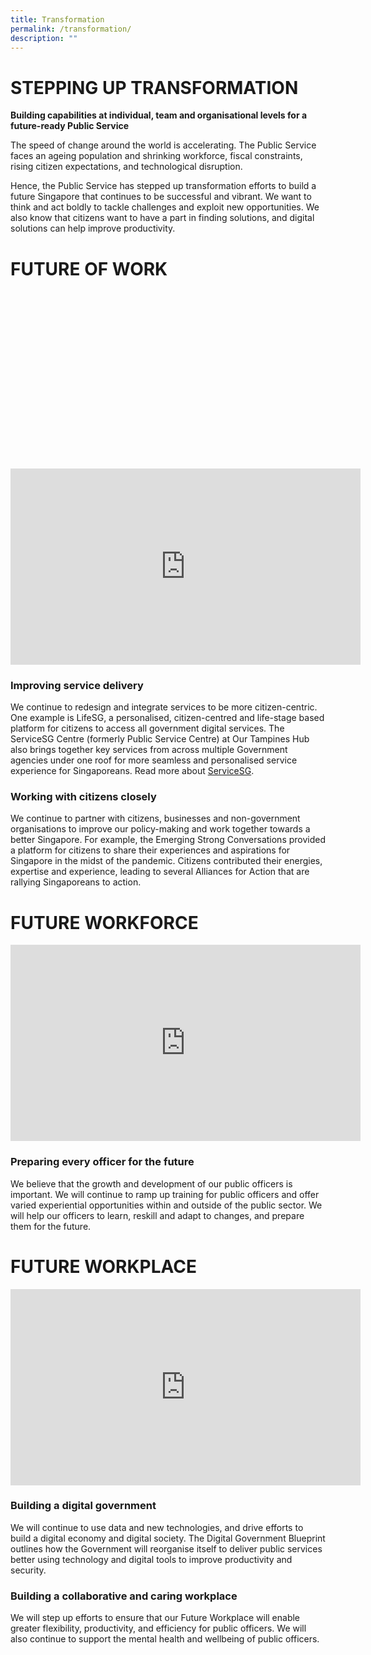 ```yaml
---
title: Transformation
permalink: /transformation/
description: ""
---
```

# STEPPING UP  TRANSFORMATION
**Building capabilities at individual, team and organisational levels for a future-ready Public Service**

The speed of change around the world is accelerating. The Public Service faces an ageing population and shrinking workforce, fiscal constraints, rising citizen expectations, and technological disruption.  
  
Hence, the Public Service has stepped up transformation efforts to build a future Singapore that continues to be successful and vibrant. We want to think and act boldly to tackle challenges and exploit new opportunities. We also know that citizens want to have a part in finding solutions, and digital solutions can help improve productivity.



# **FUTURE OF WORK**
<div> <div style="position:relative;padding-top:56.25%;"><iframe allow="autoplay; clipboard-write; encrypted-media; picture-in-picture; web-share" allowfullscreen="true" frameborder="0" scrolling="no" style="border:none;overflow:hidden" height="314" width="560" src="https://www.facebook.com/plugins/video.php?height=314&amp;href=https%3A%2F%2Fwww.facebook.com%2FPSDSingapore%2Fvideos%2F2855979601345220%2F&amp;show_text=false&amp;width=560&amp;t=0"></iframe> </div> </div>


<h3>Improving service delivery</h3>

We continue to redesign and integrate services to be more citizen-centric. One example is LifeSG, a personalised, citizen-centred and life-stage based platform for citizens to access all government digital services. The ServiceSG Centre (formerly Public Service Centre) at Our Tampines Hub also brings together key services from across multiple Government agencies under one roof for more seamless and personalised service experience for Singaporeans. Read more about&nbsp;[ServiceSG](https://www.psd.gov.sg/transformation/servicesg).

<h3>Working with citizens closely</h3>

We continue to partner with citizens, businesses and non-government organisations to improve our policy-making and work together towards a better Singapore. For example, the Emerging Strong Conversations provided a platform for citizens to share their experiences and aspirations for Singapore in the midst of the pandemic. Citizens contributed their energies, expertise and experience, leading to several Alliances for Action that are rallying Singaporeans to action.

# FUTURE WORKFORCE
<iframe allow="autoplay; clipboard-write; encrypted-media; picture-in-picture; web-share" allowfullscreen="true" frameborder="0" scrolling="no" style="border:none;overflow:hidden" height="314" width="560" src="https://www.facebook.com/plugins/video.php?height=314&amp;href=https%3A%2F%2Fwww.facebook.com%2FPSDSingapore%2Fvideos%2F1263730064020082%2F&amp;show_text=false&amp;width=560&amp;t=0"></iframe>

<h3>Preparing every officer for the future</h3>

We believe that the growth and development of our public officers is important. We will continue to ramp up training for public officers and offer varied experiential opportunities within and outside of the public sector. We will help our officers to learn, reskill and adapt to changes, and prepare them for the future.

# FUTURE WORKPLACE
<iframe allow="autoplay; clipboard-write; encrypted-media; picture-in-picture; web-share" allowfullscreen="true" frameborder="0" scrolling="no" style="border:none;overflow:hidden" height="314" width="560" src="https://www.facebook.com/plugins/video.php?height=314&amp;href=https%3A%2F%2Fwww.facebook.com%2FPSDSingapore%2Fvideos%2F316041212918863%2F&amp;show_text=false&amp;width=560&amp;t=0"></iframe>

<h3>Building a digital government</h3>
  
We will continue to use data and new technologies, and drive efforts to build a digital economy and digital society. The Digital Government Blueprint outlines how the Government will reorganise itself to deliver public services better using technology and digital tools to improve productivity and security.

<h3>Building a collaborative and caring workplace</h3>

We will step up efforts to ensure that our Future Workplace will enable greater flexibility, productivity, and efficiency for public officers. We will also continue to support the mental health and wellbeing of public officers.